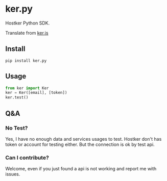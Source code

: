 # ker.py
Hostker Python SDK.

Translate from [ker.js](https://github.com/csvwolf/ker.js/blob/master/src/ker.js)

## Install

```shell
pip install ker.py
```

## Usage

```python
from ker import Ker
ker = Ker([email], [token])
ker.test()
```

## Q&A

### No Test?
Yes, I have no enough data and services usages to test. Hostker don't has token or account for testing either. But the connection is ok by test api.

### Can I contribute?
Welcome, even if you just found a api is not working and report me with issues.